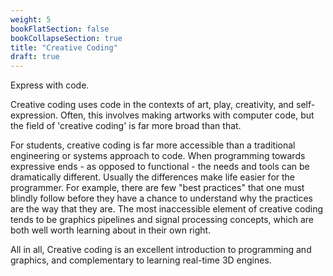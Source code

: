 ```yaml
---
weight: 5
bookFlatSection: false
bookCollapseSection: true
title: "Creative Coding"
draft: true
---
```

Express with code.

Creative coding uses code in the contexts of art, play, creativity, and self-expression. Often, this involves making artworks with computer code, but the field of 'creative coding' is far more broad than that.

For students, creative coding is far more accessible than a traditional engineering or systems approach to code. When programming towards expressive ends - as opposed to functional - the needs and tools can be dramatically different. Usually the differences make life easier for the programmer. For example, there are few "best practices" that one must blindly follow before they have a chance to understand why the practices are the way that they are. The most inaccessible element of creative coding tends to be graphics pipelines and signal processing concepts, which are both well worth learning about in their own right.

All in all, Creative coding is an excellent introduction to programming and graphics, and complementary to learning real-time 3D engines.

